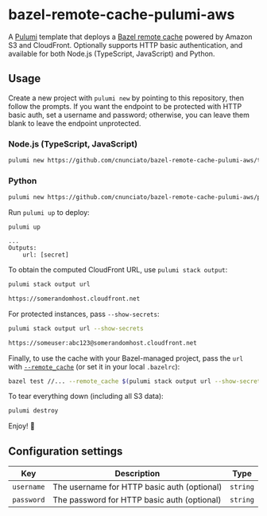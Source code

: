# bazel-remote-cache-pulumi-aws

A [Pulumi](https://www.pulumi.com/docs/) template that deploys a [Bazel remote cache](https://bazel.build/remote/caching) powered by Amazon S3 and CloudFront. Optionally supports HTTP basic authentication, and available for both Node.js (TypeScript, JavaScript) and Python.

## Usage

Create a new project with `pulumi new` by pointing to this repository, then follow the prompts. If you want the endpoint to be protected with HTTP basic auth, set a username and password; otherwise, you can leave them blank to leave the endpoint unprotected.

### Node.js (TypeScript, JavaScript)

```bash
pulumi new https://github.com/cnunciato/bazel-remote-cache-pulumi-aws/typescript
```

### Python

```bash
pulumi new https://github.com/cnunciato/bazel-remote-cache-pulumi-aws/python
```

Run `pulumi up` to deploy:

```plain
pulumi up

...
Outputs:
    url: [secret]
```

To obtain the computed CloudFront URL, use `pulumi stack output`:

```bash
pulumi stack output url

https://somerandomhost.cloudfront.net
```

For protected instances, pass `--show-secrets`:

```bash
pulumi stack output url --show-secrets

https://someuser:abc123@somerandomhost.cloudfront.net
```

Finally, to use the cache with your Bazel-managed project, pass the `url` with [`--remote_cache`](https://bazel.build/remote/caching#read-write-remote-cache) (or set it in your local `.bazelrc`):

```bash
bazel test //... --remote_cache $(pulumi stack output url --show-secrets --stack org/project/stack)
```

To tear everything down (including all S3 data):

```bash
pulumi destroy
```

Enjoy! :rocket:

## Configuration settings

| Key        | Description                                 | Type     |
| ---------- | ------------------------------------------- | -------- |
| `username` | The username for HTTP basic auth (optional) | `string` |
| `password` | The password for HTTP basic auth (optional) | `string` |
